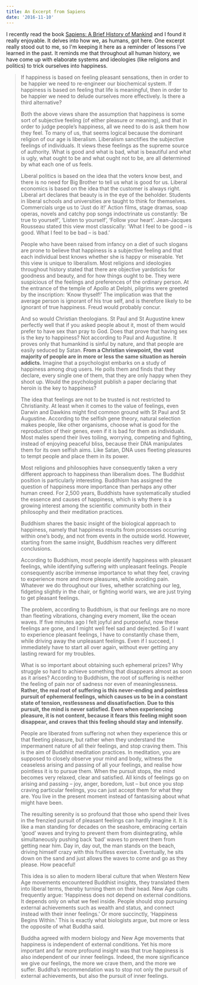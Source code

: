 ```yaml
---
title: An Excerpt from Sapiens
date: '2016-11-10'
---
```


I recently read the book [Sapiens: A Brief History of Mankind](https://read.amazon.com/kp/embed?asin=B00ICN066A&preview=newtab&linkCode=kpe&ref_=cm_sw_r_kb_dp_mGftybS79880R) and I found it really enjoyable. It delves into how we, as humans, got here. One excerpt really stood out to me, so I'm keeping it here as a reminder of lessons I've learned in the past. It reminds me that throughout all human history, we have come up with elaborate systems and ideologies (like religions and politics) to trick ourselves into happiness.

> If happiness is based on feeling pleasant sensations, then in order to be happier we need to re-engineer our biochemical system. If happiness is based on feeling that life is meaningful, then in order to be happier we need to delude ourselves more effectively. Is there a third alternative?
>
> Both the above views share the assumption that happiness is some sort of subjective feeling (of either pleasure or meaning), and that in order to judge people’s happiness, all we need to do is ask them how they feel. To many of us, that seems logical because the dominant religion of our age is liberalism. Liberalism sanctifies the subjective feelings of individuals. It views these feelings as the supreme source of authority. What is good and what is bad, what is beautiful and what is ugly, what ought to be and what ought not to be, are all determined by what each one of us feels.
>
> Liberal politics is based on the idea that the voters know best, and there is no need for Big Brother to tell us what is good for us. Liberal economics is based on the idea that the customer is always right. Liberal art declares that beauty is in the eye of the beholder. Students in liberal schools and universities are taught to think for themselves. Commercials urge us to ‘Just do it!’ Action films, stage dramas, soap operas, novels and catchy pop songs indoctrinate us constantly: ‘Be true to yourself’, ‘Listen to yourself’, ‘Follow your heart’. Jean-Jacques Rousseau stated this view most classically: ‘What I feel to be good – is good. What I feel to be bad – is bad.’
>
> People who have been raised from infancy on a diet of such slogans are prone to believe that happiness is a subjective feeling and that each individual best knows whether she is happy or miserable. Yet this view is unique to liberalism. Most religions and ideologies throughout history stated that there are objective yardsticks for goodness and beauty, and for how things ought to be. They were suspicious of the feelings and preferences of the ordinary person. At the entrance of the temple of Apollo at Delphi, pilgrims were greeted by the inscription: ‘Know thyself!’ The implication was that the average person is ignorant of his true self, and is therefore likely to be ignorant of true happiness. Freud would probably concur.
>
> And so would Christian theologians. St Paul and St Augustine knew perfectly well that if you asked people about it, most of them would prefer to have sex than pray to God. Does that prove that having sex is the key to happiness? Not according to Paul and Augustine. It proves only that humankind is sinful by nature, and that people are easily seduced by Satan. **From a Christian viewpoint, the vast majority of people are in more or less the same situation as heroin addicts.** Imagine that a psychologist embarks on a study of happiness among drug users. He polls them and finds that they declare, every single one of them, that they are only happy when they shoot up. Would the psychologist publish a paper declaring that heroin is the key to happiness?
>
> The idea that feelings are not to be trusted is not restricted to Christianity. At least when it comes to the value of feelings, even Darwin and Dawkins might find common ground with St Paul and St Augustine. According to the selfish gene theory, natural selection makes people, like other organisms, choose what is good for the reproduction of their genes, even if it is bad for them as individuals. Most males spend their lives toiling, worrying, competing and fighting, instead of enjoying peaceful bliss, because their DNA manipulates them for its own selfish aims. Like Satan, DNA uses fleeting pleasures to tempt people and place them in its power.
>
> Most religions and philosophies have consequently taken a very different approach to happiness than liberalism does. The Buddhist position is particularly interesting. Buddhism has assigned the question of happiness more importance than perhaps any other human creed. For 2,500 years, Buddhists have systematically studied the essence and causes of happiness, which is why there is a growing interest among the scientific community both in their philosophy and their meditation practices.
>
> Buddhism shares the basic insight of the biological approach to happiness, namely that happiness results from processes occurring within one’s body, and not from events in the outside world. However, starting from the same insight, Buddhism reaches very different conclusions.
>
> According to Buddhism, most people identify happiness with pleasant feelings, while identifying suffering with unpleasant feelings. People consequently ascribe immense importance to what they feel, craving to experience more and more pleasures, while avoiding pain. Whatever we do throughout our lives, whether scratching our leg, fidgeting slightly in the chair, or fighting world wars, we are just trying to get pleasant feelings.
>
> The problem, according to Buddhism, is that our feelings are no more than fleeting vibrations, changing every moment, like the ocean waves. If five minutes ago I felt joyful and purposeful, now these feelings are gone, and I might well feel sad and dejected. So if I want to experience pleasant feelings, I have to constantly chase them, while driving away the unpleasant feelings. Even if I succeed, I immediately have to start all over again, without ever getting any lasting reward for my troubles.
>
> What is so important about obtaining such ephemeral prizes? Why struggle so hard to achieve something that disappears almost as soon as it arises? According to Buddhism, the root of suffering is neither the feeling of pain nor of sadness nor even of meaninglessness. **Rather, the real root of suffering is this never-ending and pointless pursuit of ephemeral feelings, which causes us to be in a constant state of tension, restlessness and dissatisfaction. Due to this pursuit, the mind is never satisfied. Even when experiencing pleasure, it is not content, because it fears this feeling might soon disappear, and craves that this feeling should stay and intensify.**
>
> People are liberated from suffering not when they experience this or that fleeting pleasure, but rather when they understand the impermanent nature of all their feelings, and stop craving them. This is the aim of Buddhist meditation practices. In meditation, you are supposed to closely observe your mind and body, witness the ceaseless arising and passing of all your feelings, and realise how pointless it is to pursue them. When the pursuit stops, the mind becomes very relaxed, clear and satisfied. All kinds of feelings go on arising and passing – joy, anger, boredom, lust – but once you stop craving particular feelings, you can just accept them for what they are. You live in the present moment instead of fantasising about what might have been.
>
> The resulting serenity is so profound that those who spend their lives in the frenzied pursuit of pleasant feelings can hardly imagine it. It is like a man standing for decades on the seashore, embracing certain ‘good’ waves and trying to prevent them from disintegrating, while simultaneously pushing back ‘bad’ waves to prevent them from getting near him. Day in, day out, the man stands on the beach, driving himself crazy with this fruitless exercise. Eventually, he sits down on the sand and just allows the waves to come and go as they please. How peaceful!
>
> This idea is so alien to modern liberal culture that when Western New Age movements encountered Buddhist insights, they translated them into liberal terms, thereby turning them on their head. New Age cults frequently argue: ‘Happiness does not depend on external conditions. It depends only on what we feel inside. People should stop pursuing external achievements such as wealth and status, and connect instead with their inner feelings.’ Or more succinctly, ‘Happiness Begins Within.’ This is exactly what biologists argue, but more or less the opposite of what Buddha said.
>
> Buddha agreed with modern biology and New Age movements that happiness is independent of external conditions. Yet his more important and far more profound insight was that true happiness is also independent of our inner feelings. Indeed, the more significance we give our feelings, the more we crave them, and the more we suffer. Buddha’s recommendation was to stop not only the pursuit of external achievements, but also the pursuit of inner feelings.
